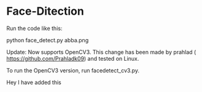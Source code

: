 # Face-Ditection
Run the code like this:

python face_detect.py abba.png

Update: Now supports OpenCV3. This change has been made by prahlad ( https://github.com/Prahladk09) and tested on Linux.

To run the OpenCV3 version, run facedetect_cv3.py.

Hey I have added this
